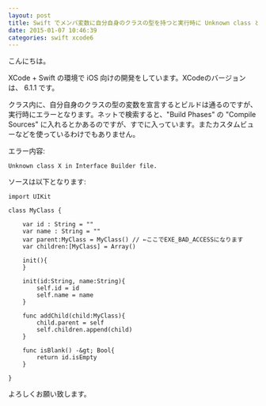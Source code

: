 ```yaml
---
layout: post
title: Swift でメンバ変数に自分自身のクラスの型を持つと実行時に Unknown class としてエラー
date: 2015-01-07 10:46:39
categories: swift xcode6
---
```

<p>こんにちは。</p>

<p>XCode + Swift の環境で iOS 向けの開発をしています。XCodeのバージョンは、 6.1.1 です。</p>

<p>クラス内に、自分自身のクラスの型の変数を宣言するとビルドは通るのですが、実行時にエラーとなります。ネットで検索すると、"Build Phases" の "Compile Sources" に入れるとかあるのですが、すでに入っています。またカスタムビューなどを使っているわけでもありません。</p>

<p>エラー内容:</p>

```
Unknown class X in Interface Builder file.
```

<p>ソースは以下となります:</p>

```
import UIKit

class MyClass {

    var id : String = ""
    var name : String = ""
    var parent:MyClass = MyClass() // ←ここでEXE_BAD_ACCESSになります
    var children:[MyClass] = Array()

    init(){
    }

    init(id:String, name:String){
        self.id = id
        self.name = name
    }

    func addChild(child:MyClass){
        child.parent = self
        self.children.append(child)
    }

    func isBlank() -&gt; Bool{
        return id.isEmpty
    }

}
```

<p>よろしくお願い致します。</p>
